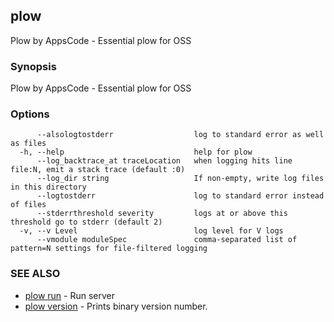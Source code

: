 ## plow

Plow by AppsCode - Essential plow for OSS

### Synopsis


Plow by AppsCode - Essential plow for OSS

### Options

```
      --alsologtostderr                  log to standard error as well as files
  -h, --help                             help for plow
      --log_backtrace_at traceLocation   when logging hits line file:N, emit a stack trace (default :0)
      --log_dir string                   If non-empty, write log files in this directory
      --logtostderr                      log to standard error instead of files
      --stderrthreshold severity         logs at or above this threshold go to stderr (default 2)
  -v, --v Level                          log level for V logs
      --vmodule moduleSpec               comma-separated list of pattern=N settings for file-filtered logging
```

### SEE ALSO
* [plow run](plow_run.md)	 - Run server
* [plow version](plow_version.md)	 - Prints binary version number.

